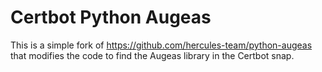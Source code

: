 # Certbot Python Augeas

This is a simple fork of https://github.com/hercules-team/python-augeas that
modifies the code to find the Augeas library in the Certbot snap.
